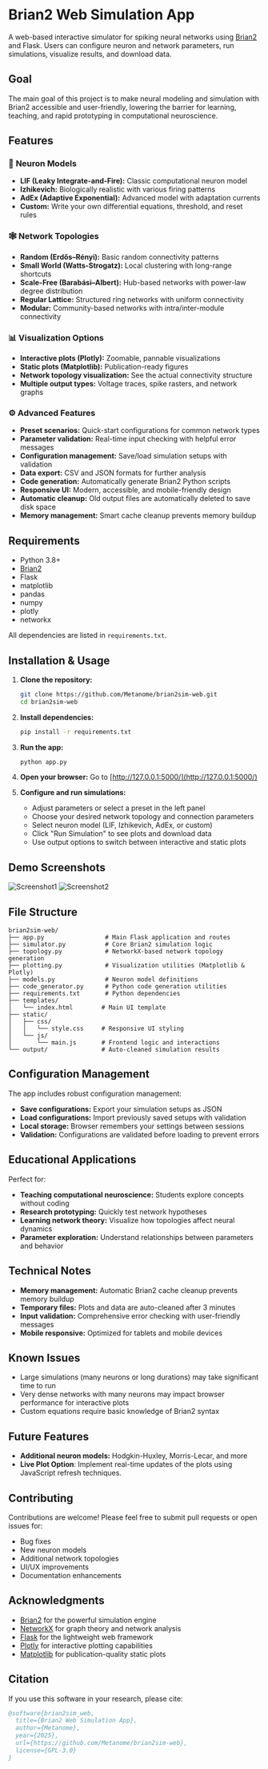 # Brian2 Web Simulation App

A web-based interactive simulator for spiking neural networks using [Brian2](https://brian2.readthedocs.io/) and Flask.
Users can configure neuron and network parameters, run simulations, visualize results, and download data.

## Goal
The main goal of this project is to make neural modeling and simulation with Brian2 accessible and user-friendly, lowering the barrier for learning, teaching, and rapid prototyping in computational neuroscience.

## Features

### 🧠 **Neuron Models**
- **LIF (Leaky Integrate-and-Fire):** Classic computational neuron model
- **Izhikevich:** Biologically realistic with various firing patterns  
- **AdEx (Adaptive Exponential):** Advanced model with adaptation currents
- **Custom:** Write your own differential equations, threshold, and reset rules

### 🕸️ **Network Topologies**
- **Random (Erdős–Rényi):** Basic random connectivity patterns
- **Small World (Watts-Strogatz):** Local clustering with long-range shortcuts
- **Scale-Free (Barabási–Albert):** Hub-based networks with power-law degree distribution
- **Regular Lattice:** Structured ring networks with uniform connectivity
- **Modular:** Community-based networks with intra/inter-module connectivity

### 📊 **Visualization Options**
- **Interactive plots (Plotly):** Zoomable, pannable visualizations
- **Static plots (Matplotlib):** Publication-ready figures
- **Network topology visualization:** See the actual connectivity structure
- **Multiple output types:** Voltage traces, spike rasters, and network graphs

### ⚙️ **Advanced Features**
- **Preset scenarios:** Quick-start configurations for common network types
- **Parameter validation:** Real-time input checking with helpful error messages
- **Configuration management:** Save/load simulation setups with validation
- **Data export:** CSV and JSON formats for further analysis
- **Code generation:** Automatically generate Brian2 Python scripts
- **Responsive UI:** Modern, accessible, and mobile-friendly design
- **Automatic cleanup:** Old output files are automatically deleted to save disk space
- **Memory management:** Smart cache cleanup prevents memory buildup

## Requirements

- Python 3.8+
- [Brian2](https://brian2.readthedocs.io/)
- Flask
- matplotlib
- pandas
- numpy
- plotly
- networkx

All dependencies are listed in `requirements.txt`.

## Installation & Usage

1. **Clone the repository:**
    ```bash
    git clone https://github.com/Metanome/brian2sim-web.git
    cd brian2sim-web
    ```

2. **Install dependencies:**
    ```bash
    pip install -r requirements.txt
    ```

3. **Run the app:**
    ```bash
    python app.py
    ```

4. **Open your browser:**
   Go to [http://127.0.0.1:5000/](http://127.0.0.1:5000/)

5. **Configure and run simulations:**
   - Adjust parameters or select a preset in the left panel
   - Choose your desired network topology and connection parameters
   - Select neuron model (LIF, Izhikevich, AdEx, or custom)
   - Click "Run Simulation" to see plots and download data
   - Use output options to switch between interactive and static plots

## Demo Screenshots
![Screenshot1](https://github.com/user-attachments/assets/e7729d8d-6ca5-44c1-abef-70f7b3cf7b17)
![Screenshot2](https://github.com/user-attachments/assets/44af23f9-4713-40e0-a12b-628e64dfda7d)

## File Structure

```
brian2sim-web/
├── app.py                 # Main Flask application and routes
├── simulator.py           # Core Brian2 simulation logic
├── topology.py            # NetworkX-based network topology generation
├── plotting.py            # Visualization utilities (Matplotlib & Plotly)
├── models.py              # Neuron model definitions
├── code_generator.py      # Python code generation utilities
├── requirements.txt       # Python dependencies
├── templates/
│   └── index.html        # Main UI template
├── static/
│   ├── css/
│   │   └── style.css     # Responsive UI styling
│   └── js/
│       └── main.js       # Frontend logic and interactions
└── output/               # Auto-cleaned simulation results
```

## Configuration Management

The app includes robust configuration management:

- **Save configurations:** Export your simulation setups as JSON
- **Load configurations:** Import previously saved setups with validation
- **Local storage:** Browser remembers your settings between sessions
- **Validation:** Configurations are validated before loading to prevent errors

## Educational Applications

Perfect for:
- **Teaching computational neuroscience:** Students explore concepts without coding
- **Research prototyping:** Quickly test network hypotheses
- **Learning network theory:** Visualize how topologies affect neural dynamics
- **Parameter exploration:** Understand relationships between parameters and behavior

## Technical Notes

- **Memory management:** Automatic Brian2 cache cleanup prevents memory buildup
- **Temporary files:** Plots and data are auto-cleaned after 3 minutes
- **Input validation:** Comprehensive error checking with user-friendly messages
- **Mobile responsive:** Optimized for tablets and mobile devices

## Known Issues

- Large simulations (many neurons or long durations) may take significant time to run
- Very dense networks with many neurons may impact browser performance for interactive plots
- Custom equations require basic knowledge of Brian2 syntax

## Future Features

- **Additional neuron models:** Hodgkin-Huxley, Morris-Lecar, and more
- **Live Plot Option**: Implement real-time updates of the plots using JavaScript refresh techniques.

## Contributing

Contributions are welcome! Please feel free to submit pull requests or open issues for:
- Bug fixes
- New neuron models
- Additional network topologies
- UI/UX improvements
- Documentation enhancements

## Acknowledgments

- [Brian2](https://brian2.readthedocs.io/) for the powerful simulation engine
- [NetworkX](https://networkx.org/) for graph theory and network analysis
- [Flask](https://flask.palletsprojects.com/) for the lightweight web framework
- [Plotly](https://plotly.com/python/) for interactive plotting capabilities
- [Matplotlib](https://matplotlib.org/) for publication-quality static plots

## Citation

If you use this software in your research, please cite:

```bibtex
@software{brian2sim_web,
  title={Brian2 Web Simulation App},
  author={Metanome},
  year={2025},
  url={https://github.com/Metanome/brian2sim-web},
  license={GPL-3.0}
}
```
